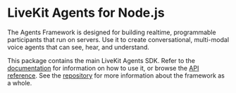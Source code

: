 # LiveKit Agents for Node.js

The Agents Framework is designed for building realtime, programmable
participants that run on servers. Use it to create conversational, multi-modal
voice agents that can see, hear, and understand.

This package contains the main LiveKit Agents SDK. Refer to the
[documentation](https://docs.livekit.io/agents/overview/) for information on how
to use it, or browse the [API
reference](https://docs.livekit.io/agents-js/modules/agents.html). See the
[repository](https://github.com/livekit/agents-js) for more information about
the framework as a whole.
